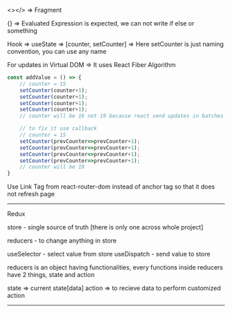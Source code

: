<></> => Fragment

{} => Evaluated Expression is expected, we can not write if else or something

Hook => useState => [counter, setCounter] => Here setCounter is just naming convention, you can use any name

For updates in Virtual DOM => It uses React Fiber Algorithm

```js
const addValue = () => {
    // counter = 15
    setCounter(counter+1);
    setCounter(counter+1);
    setCounter(counter+1);
    setCounter(counter+1);
    // counter will be 16 not 19 because react send updates in batches

    // to fix it use callback
    // counter = 15
    setCounter(prevCounter=>prevCounter+1);
    setCounter(prevCounter=>prevCounter+1);
    setCounter(prevCounter=>prevCounter+1);
    setCounter(prevCounter=>prevCounter+1);
    // counter will be 19
}
```
Use Link Tag from react-router-dom instead of anchor tag so that it does not refresh page

--- 

Redux

store - single source of truth [there is only one across whole project]

reducers - to change anything in store

useSelector - select value from store 
useDispatch - send value to store

reducers is an object having functionalities, every functions inside reducers have 2 things, state and action

state => current state[data]
action => to recieve data to perform customized action


---